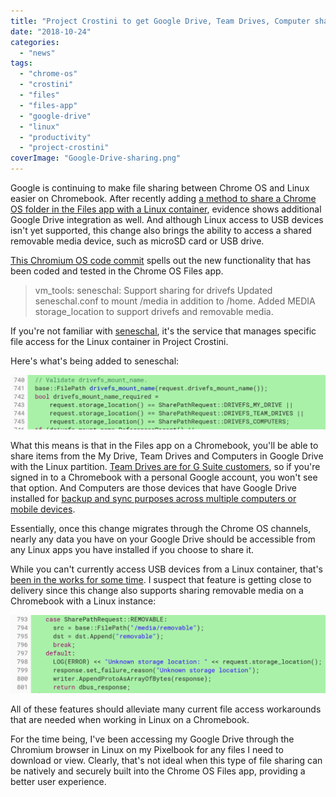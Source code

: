 ```yaml
---
title: "Project Crostini to get Google Drive, Team Drives, Computer sharing with Linux on Chromebooks"
date: "2018-10-24"
categories: 
  - "news"
tags: 
  - "chrome-os"
  - "crostini"
  - "files"
  - "files-app"
  - "google-drive"
  - "linux"
  - "productivity"
  - "project-crostini"
coverImage: "Google-Drive-sharing.png"
---
```


Google is continuing to make file sharing between Chrome OS and Linux easier on Chromebook. After recently adding [a method to share a Chrome OS folder in the Files app with a Linux container](https://www.aboutchromebooks.com/news/project-crostini-chrome-os-files-share-with-linux/), evidence shows additional Google Drive integration as well. And although Linux access to USB devices isn't yet supported, this change also brings the ability to access a shared removable media device, such as microSD card or USB drive.

[This Chromium OS code commit](https://chromium-review.googlesource.com/c/chromiumos/platform2/+/1287390) spells out the new functionality that has been coded and tested in the Chrome OS Files app.

> vm\_tools: seneschal: Support sharing for drivefs Updated seneschal.conf to mount /media in addition to /home. Added MEDIA storage\_location to support drivefs and removable media.

If you're not familiar with [seneschal](https://chromium.googlesource.com/chromiumos/platform2/+/HEAD/vm_tools/seneschal/), it's the service that manages specific file access for the Linux container in Project Crostini.

Here's what's being added to seneschal:

[![](images/Google-Drive-sharing-Project-Crostini-1024x177.png)](https://www.aboutchromebooks.com/news/project-crostini-share-google-drive-team-drives-computer-linux-chromebook/attachment/google-drive-sharing-project-crostini/)

What this means is that in the Files app on a Chromebook, you'll be able to share items from the My Drive, Team Drives and Computers in Google Drive with the Linux partition. [Team Drives are for G Suite customers](https://gsuite.google.com/learning-center/products/drive/get-started-team-drive/#!/), so if you're signed in to a Chromebook with a personal Google account, you won't see that option. And Computers are those devices that have Google Drive installed for [backup and sync purposes across multiple computers or mobile devices](https://support.google.com/drive/answer/2374987).

Essentially, once this change migrates through the Chrome OS channels, nearly any data you have on your Google Drive should be accessible from any Linux apps you have installed if you choose to share it.

While you can't currently access USB devices from a Linux container, that's [been in the works for some time](https://chromium.googlesource.com/chromiumos/docs/+/master/containers_and_vms.md). I suspect that feature is getting close to delivery since this change also supports sharing removable media on a Chromebook with a Linux instance:

[![](images/Chrome-OS-removable-drive-sharing-1024x253.png)](https://www.aboutchromebooks.com/news/project-crostini-share-google-drive-team-drives-computer-linux-chromebook/attachment/chrome-os-removable-drive-sharing/)

All of these features should alleviate many current file access workarounds that are needed when working in Linux on a Chromebook.

For the time being, I've been accessing my Google Drive through the Chromium browser in Linux on my Pixelbook for any files I need to download or view. Clearly, that's not ideal when this type of file sharing can be natively and securely built into the Chrome OS Files app, providing a better user experience.
